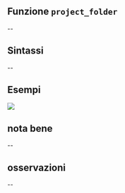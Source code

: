 ## Funzione `project_folder`

--

## Sintassi

--

## Esempi

![](/img/variabili/project_folder/project_folder1.png)

## nota bene

--

## osservazioni

--